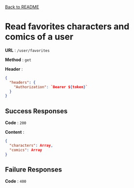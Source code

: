 [Back to README](../README.md)

# Read favorites characters and comics of a user

**URL** : `/user/favorites`

**Method** : `get`

**Header** :

```json
{
  "headers": {
    "Authorization": `Bearer ${token}`
  }
}
```

## Success Responses

**Code** : `200`

**Content** :

```json
{
  "characters": Array,
  "comics": Array
}
```

## Failure Responses

**Code** : `400`
